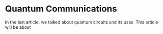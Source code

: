 # Quantum Communications

In the last article, we talked about quantum circuits and its uses.
This article will be about 
